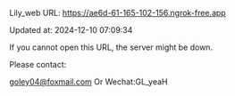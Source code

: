 Lily_web URL: https://ae6d-61-165-102-156.ngrok-free.app

Updated at: 2024-12-10 07:09:34

If you cannot open this URL, the server might be down.

Please contact: 

goley04@foxmail.com Or Wechat:GL_yeaH